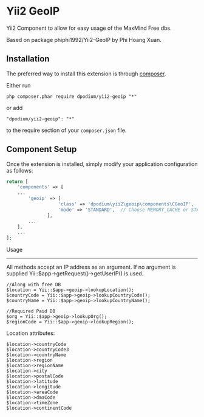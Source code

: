Yii2 GeoIP
==========
Yii2 Component to allow for easy usage of the MaxMind Free dbs.

Based on package phiphi1992/Yii2-GeoIP by Phi Hoang Xuan.

Installation
------------

The preferred way to install this extension is through [composer](http://getcomposer.org/download/).

Either run

```
php composer.phar require dpodium/yii2-geoip "*"
```

or add

```
"dpodium/yii2-geoip": "*"
```

to the require section of your `composer.json` file.


Component Setup
-----
Once the extension is installed, simply modify your application configuration as follows:
```php
return [
    'components' => [
    ...
        'geoip' => [
                   'class' => 'dpodium\yii2\geoip\components\CGeoIP',
                   'mode' => 'STANDARD',  // Choose MEMORY_CACHE or STANDARD mode
               ],
        ...
    ],
    ...
];
```

Usage
_____
All methods accept an IP address as an argument. If no argument is supplied Yii::$app->getRequest()->getUserIP() is used.

    //Along with free DB
    $location = Yii::$app->geoip->lookupLocation();
    $countryCode = Yii::$app->geoip->lookupCountryCode();
    $countryName = Yii::$app->geoip->lookupCountryName();

    //Required Paid DB
    $org = Yii::$app->geoip->lookupOrg();
    $regionCode = Yii::$app->geoip->lookupRegion();

Location attributes:

    $location->countryCode
    $location->countryCode3
    $location->countryName
    $location->region
    $location->regionName
    $location->city
    $location->postalCode
    $location->latitude
    $location->longitude
    $location->areaCode
    $location->dmaCode
    $location->timeZone
    $location->continentCode


